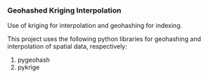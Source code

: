 ### Geohashed Kriging Interpolation
Use of kriging for interpolation and geohashing for indexing.

This project uses the following python libraries for geohashing and interpolation of spatial data, respectively:
1. pygeohash
2. pykrige